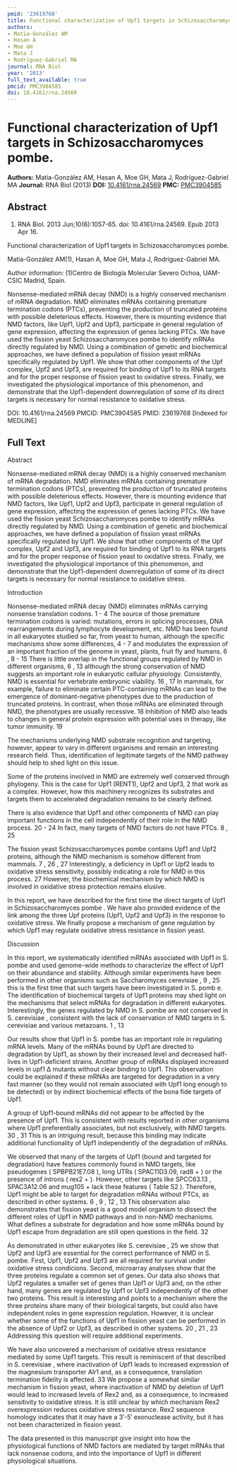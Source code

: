 ```yaml
---
pmid: '23619768'
title: Functional characterization of Upf1 targets in Schizosaccharomyces pombe.
authors:
- Matia-González AM
- Hasan A
- Moe GH
- Mata J
- Rodríguez-Gabriel MA
journal: RNA Biol
year: '2013'
full_text_available: true
pmcid: PMC3904585
doi: 10.4161/rna.24569
---
```


# Functional characterization of Upf1 targets in Schizosaccharomyces pombe.
**Authors:** Matia-González AM, Hasan A, Moe GH, Mata J, Rodríguez-Gabriel MA
**Journal:** RNA Biol (2013)
**DOI:** [10.4161/rna.24569](https://doi.org/10.4161/rna.24569)
**PMC:** [PMC3904585](https://www.ncbi.nlm.nih.gov/pmc/articles/PMC3904585/)

## Abstract

1. RNA Biol. 2013 Jun;10(6):1057-65. doi: 10.4161/rna.24569. Epub 2013 Apr 16.

Functional characterization of Upf1 targets in Schizosaccharomyces pombe.

Matia-González AM(1), Hasan A, Moe GH, Mata J, Rodríguez-Gabriel MA.

Author information:
(1)Centro de Biología Molecular Severo Ochoa, UAM-CSIC Madrid, Spain.

Nonsense-mediated mRNA decay (NMD) is a highly conserved mechanism of mRNA 
degradation. NMD eliminates mRNAs containing premature termination codons 
(PTCs), preventing the production of truncated proteins with possible 
deleterious effects. However, there is mounting evidence that NMD factors, like 
Upf1, Upf2 and Upf3, participate in general regulation of gene expression, 
affecting the expression of genes lacking PTCs. We have used the fission yeast 
Schizosaccharomyces pombe to identify mRNAs directly regulated by NMD. Using a 
combination of genetic and biochemical approaches, we have defined a population 
of fission yeast mRNAs specifically regulated by Upf1. We show that other 
components of the Upf complex, Upf2 and Upf3, are required for binding of Upf1 
to its RNA targets and for the proper response of fission yeast to oxidative 
stress. Finally, we investigated the physiological importance of this 
phenomenon, and demonstrate that the Upf1-dependent downregulation of some of 
its direct targets is necessary for normal resistance to oxidative stress.

DOI: 10.4161/rna.24569
PMCID: PMC3904585
PMID: 23619768 [Indexed for MEDLINE]

## Full Text

Abstract

Nonsense-mediated mRNA decay (NMD) is a highly conserved mechanism of mRNA degradation. NMD eliminates mRNAs containing premature termination codons (PTCs), preventing the production of truncated proteins with possible deleterious effects. However, there is mounting evidence that NMD factors, like Upf1, Upf2 and Upf3, participate in general regulation of gene expression, affecting the expression of genes lacking PTCs. We have used the fission yeast Schizosaccharomyces pombe to identify mRNAs directly regulated by NMD. Using a combination of genetic and biochemical approaches, we have defined a population of fission yeast mRNAs specifically regulated by Upf1. We show that other components of the Upf complex, Upf2 and Upf3, are required for binding of Upf1 to its RNA targets and for the proper response of fission yeast to oxidative stress. Finally, we investigated the physiological importance of this phenomenon, and demonstrate that the Upf1-dependent downregulation of some of its direct targets is necessary for normal resistance to oxidative stress.

Introduction

Nonsense-mediated mRNA decay (NMD) eliminates mRNAs carrying nonsense translation codons. 1 - 4 The source of those premature termination codons is varied: mutations, errors in splicing processes, DNA rearrangements during lymphocyte development, etc. NMD has been found in all eukaryotes studied so far, from yeast to human, although the specific mechanisms show some differences, 4 - 7 and modulates the expression of an important fraction of the genome in yeast, plants, fruit fly and humans. 6 , 8 - 15 There is little overlap in the functional groups regulated by NMD in different organisms, 6 , 13 although the strong conservation of NMD suggests an important role in eukaryotic cellular physiology. Consistently, NMD is essential for vertebrate embryonic viability. 16 , 17 In mammals, for example, failure to eliminate certain PTC-containing mRNAs can lead to the emergence of dominant-negative phenotypes due to the production of truncated proteins. In contrast, when those mRNAs are eliminated through NMD, the phenotypes are usually recessive. 18 Inhibition of NMD also leads to changes in general protein expression with potential uses in therapy, like tumor immunity. 19

The mechanisms underlying NMD substrate recognition and targeting, however, appear to vary in different organisms and remain an interesting research field. Thus, identification of legitimate targets of the NMD pathway should help to shed light on this issue.

Some of the proteins involved in NMD are extremely well conserved through phylogeny. This is the case for Upf1 (RENT1), Upf2 and Upf3, 2 that work as a complex. However, how this machinery recognizes its substrates and targets them to accelerated degradation remains to be clearly defined.

There is also evidence that Upf1 and other components of NMD can play important functions in the cell independently of their role in the NMD process. 20 - 24 In fact, many targets of NMD factors do not have PTCs. 8 , 25

The fission yeast Schizosaccharomyces pombe contains Upf1 and Upf2 proteins, although the NMD mechanism is somehow different from mammals. 7 , 26 , 27 Interestingly, a deficiency in Upf1 or Upf2 leads to oxidative stress sensitivity, possibly indicating a role for NMD in this process. 27 However, the biochemical mechanism by which NMD is involved in oxidative stress protection remains elusive.

In this report, we have described for the first time the direct targets of Upf1 in Schizosaccharomyces pombe . We have also provided evidence of the link among the three Upf proteins (Upf1, Upf2 and Upf3) in the response to oxidative stress. We finally propose a mechanism of gene regulation by which Upf1 may regulate oxidative stress resistance in fission yeast.

Discussion

In this report, we systematically identified mRNAs associated with Upf1 in S. pombe and used genome-wide methods to characterize the effect of Upf1 on their abundance and stability. Although similar experiments have been performed in other organisms such as Saccharomyces cerevisiae , 9 , 25 this is the first time that such targets have been investigated in S. pomb e. The identification of biochemical targets of Upf1 proteins may shed light on the mechanisms that select mRNAs for degradation in different eukaryotes. Interestingly, the genes regulated by NMD in S. pombe are not conserved in S. cerevisiae , consistent with the lack of conservation of NMD targets in S. cerevisiae and various metazoans. 1 , 13

Our results show that Upf1 in S. pombe has an important role in regulating mRNA levels. Many of the mRNAs bound by Upf1 are directed to degradation by Upf1, as shown by their increased level and decreased half-lives in Upf1-deficient strains. Another group of mRNAs displayed increased levels in upf1 Δ mutants without clear binding to Upf1. This observation could be explained if these mRNAs are targeted for degradation in a very fast manner (so they would not remain associated with Upf1 long enough to be detected) or by indirect biochemical effects of the bona fide targets of Upf1.

A group of Upf1-bound mRNAs did not appear to be affected by the presence of Upf1. This is consistent with results reported in other organisms where Upf1 preferentially associates, but not exclusively, with NMD targets. 30 , 31 This is an intriguing result, because this binding may indicate additional functionality of Upf1 independently of the degradation of mRNAs.

We observed that many of the targets of Upf1 (bound and targeted for degradation) have features commonly found in NMD targets, like pseudogenes ( SPBPB21E7.08 ), long UTRs ( SPAC11D3.09, rad8 + ) or the presence of introns ( rex2 + ). However, other targets like SPCC63.13 , SPAC3A12.06 and mug105 + lack these features ( Table S2 ). Therefore, Upf1 might be able to target for degradation mRNAs without PTCs, as described in other systems. 6 , 9 , 12 , 13 This observation also demonstrates that fission yeast is a good model organism to dissect the different roles of Upf1 in NMD pathways and in non-NMD mechanisms. What defines a substrate for degradation and how some mRNAs bound by Upf1 escape from degradation are still open questions in the field. 32

As demonstrated in other eukaryotes like S. cerevisiae , 25 we show that Upf2 and Upf3 are essential for the correct performance of NMD in S. pombe. First, Upf1, Upf2 and Upf3 are all required for survival under oxidative stress condicions. Second, microarray analyses show that the three proteins regulate a common set of genes. Our data also shows that Upf2 regulates a smaller set of genes than Upf1 or Upf3 and, on the other hand, many genes are regulated by Upf1 or Upf3 independently of the other two proteins. This result is interesting and points to a mechanism where the three proteins share many of their biological targets, but could also have independent roles in gene expression regulation. However, it is unclear whether some of the functions of Upf1 in fission yeast can be performed in the absence of Upf2 or Upf3, as described in other systems. 20 , 21 , 23 Addressing this question will require additional experiments.

We have also uncovered a mechanism of oxidative stress resistance mediated by some Upf1 targets. This result is reminiscent of that described in S. cerevisiae , where inactivation of Upf1 leads to increased expression of the magnesium transporter Alr1 and, as a consequence, translation termination fidelity is affected. 33 We propose a somewhat similar mechanism in fission yeast, where inactivation of NMD by deletion of Upf1 would lead to increased levels of Rex2 and, as a consequence, to increased sensitivity to oxidative stress. It is still unclear by which mechanism Rex2 overexpression reduces oxidative stress resistance. Rex2 sequence homology indicates that it may have a 3′-5′ exonuclease activity, but it has not been characterized in fission yeast.

The data presented in this manuscript give insight into how the physiological functions of NMD factors are mediated by target mRNAs that lack nonsense codons, and into the importance of Upf1 in different physiological situations.
